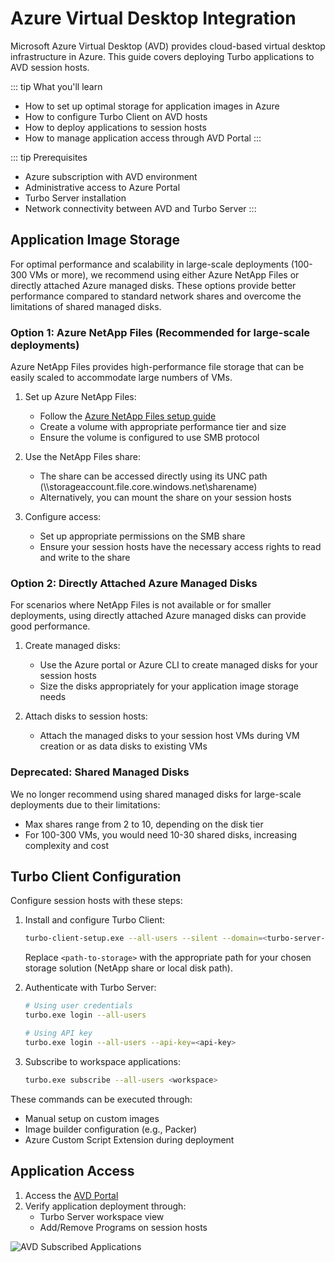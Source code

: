 # Azure Virtual Desktop Integration

Microsoft Azure Virtual Desktop (AVD) provides cloud-based virtual desktop infrastructure in Azure. This guide covers deploying Turbo applications to AVD session hosts.

::: tip What you'll learn
- How to set up optimal storage for application images in Azure
- How to configure Turbo Client on AVD hosts
- How to deploy applications to session hosts
- How to manage application access through AVD Portal
:::

::: tip Prerequisites
- Azure subscription with AVD environment
- Administrative access to Azure Portal
- Turbo Server installation
- Network connectivity between AVD and Turbo Server
:::

## Application Image Storage

For optimal performance and scalability in large-scale deployments (100-300 VMs or more), we recommend using either Azure NetApp Files or directly attached Azure managed disks. These options provide better performance compared to standard network shares and overcome the limitations of shared managed disks.

### Option 1: Azure NetApp Files (Recommended for large-scale deployments)

Azure NetApp Files provides high-performance file storage that can be easily scaled to accommodate large numbers of VMs.

1. Set up Azure NetApp Files:
   - Follow the [Azure NetApp Files setup guide](https://docs.microsoft.com/en-us/azure/azure-netapp-files/azure-netapp-files-quickstart-set-up-account-create-volumes)
   - Create a volume with appropriate performance tier and size
   - Ensure the volume is configured to use SMB protocol

2. Use the NetApp Files share:
   - The share can be accessed directly using its UNC path (\\\\storageaccount.file.core.windows.net\sharename)
   - Alternatively, you can mount the share on your session hosts

3. Configure access:
   - Set up appropriate permissions on the SMB share
   - Ensure your session hosts have the necessary access rights to read and write to the share

### Option 2: Directly Attached Azure Managed Disks

For scenarios where NetApp Files is not available or for smaller deployments, using directly attached Azure managed disks can provide good performance.

1. Create managed disks:
   - Use the Azure portal or Azure CLI to create managed disks for your session hosts
   - Size the disks appropriately for your application image storage needs

2. Attach disks to session hosts:
   - Attach the managed disks to your session host VMs during VM creation or as data disks to existing VMs

### Deprecated: Shared Managed Disks

We no longer recommend using shared managed disks for large-scale deployments due to their limitations:
- Max shares range from 2 to 10, depending on the disk tier
- For 100-300 VMs, you would need 10-30 shared disks, increasing complexity and cost

## Turbo Client Configuration

Configure session hosts with these steps:

1. Install and configure Turbo Client:
   ```bash
   turbo-client-setup.exe --all-users --silent --domain=<turbo-server-url> --add-trusted-source=<turbo-server-url> --image-path=<path-to-storage>
   ```
   Replace `<path-to-storage>` with the appropriate path for your chosen storage solution (NetApp share or local disk path).

2. Authenticate with Turbo Server:
   ```bash
   # Using user credentials
   turbo.exe login --all-users

   # Using API key
   turbo.exe login --all-users --api-key=<api-key>
   ```

3. Subscribe to workspace applications:
   ```bash
   turbo.exe subscribe --all-users <workspace>
   ```

These commands can be executed through:
- Manual setup on custom images
- Image builder configuration (e.g., Packer)
- Azure Custom Script Extension during deployment

## Application Access

1. Access the [AVD Portal](http://aka.ms/avdweb)
2. Verify application deployment through:
   - Turbo Server workspace view
   - Add/Remove Programs on session hosts

![AVD Subscribed Applications](/images/azure-vdi-installed.png)
